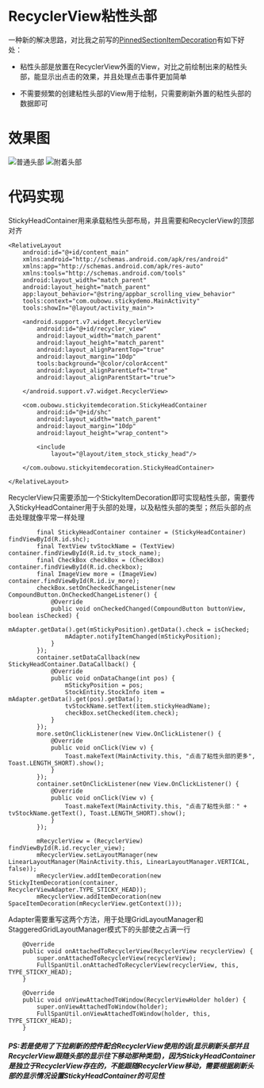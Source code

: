 # RecyclerView粘性头部
一种新的解决思路，对比我之前写的[PinnedSectionItemDecoration](https://github.com/oubowu/PinnedSectionItemDecoration)有如下好处：<p>
- 粘性头部是放置在RecyclerView外面的View，对比之前绘制出来的粘性头部，能显示出点击的效果，并且处理点击事件更加简单<p>
- 不需要频繁的创建粘性头部的View用于绘制，只需要刷新外置的粘性头部的数据即可

# 效果图
![普通头部](http://ww1.sinaimg.cn/large/904ec4b1jw1fbkslqz6ygg20az0m97wh.gif)
![附着头部](http://ww4.sinaimg.cn/large/904ec4b1jw1fbluz259rig20b00m9nj3.gif)<p>

# 代码实现
StickyHeadContainer用来承载粘性头部布局，并且需要和RecyclerView的顶部对齐
```
<RelativeLayout
    android:id="@+id/content_main"
    xmlns:android="http://schemas.android.com/apk/res/android"
    xmlns:app="http://schemas.android.com/apk/res-auto"
    xmlns:tools="http://schemas.android.com/tools"
    android:layout_width="match_parent"
    android:layout_height="match_parent"
    app:layout_behavior="@string/appbar_scrolling_view_behavior"
    tools:context="com.oubowu.stickydemo.MainActivity"
    tools:showIn="@layout/activity_main">

    <android.support.v7.widget.RecyclerView
        android:id="@+id/recycler_view"
        android:layout_width="match_parent"
        android:layout_height="match_parent"
        android:layout_alignParentTop="true"
        android:layout_margin="10dp"
        tools:background="@color/colorAccent"
        android:layout_alignParentLeft="true"
        android:layout_alignParentStart="true">

    </android.support.v7.widget.RecyclerView>

    <com.oubowu.stickyitemdecoration.StickyHeadContainer
        android:id="@+id/shc"
        android:layout_width="match_parent"
        android:layout_margin="10dp"
        android:layout_height="wrap_content">

        <include
            layout="@layout/item_stock_sticky_head"/>

    </com.oubowu.stickyitemdecoration.StickyHeadContainer>

</RelativeLayout>
```

RecyclerView只需要添加一个StickyItemDecoration即可实现粘性头部，需要传入StickyHeadContainer用于头部的处理，以及粘性头部的类型；然后头部的点击处理就像平常一样处理
```
        final StickyHeadContainer container = (StickyHeadContainer) findViewById(R.id.shc);
        final TextView tvStockName = (TextView) container.findViewById(R.id.tv_stock_name);
        final CheckBox checkBox = (CheckBox) container.findViewById(R.id.checkbox);
        final ImageView more = (ImageView) container.findViewById(R.id.iv_more);
        checkBox.setOnCheckedChangeListener(new CompoundButton.OnCheckedChangeListener() {
            @Override
            public void onCheckedChanged(CompoundButton buttonView, boolean isChecked) {
                mAdapter.getData().get(mStickyPosition).getData().check = isChecked;
                mAdapter.notifyItemChanged(mStickyPosition);
            }
        });
        container.setDataCallback(new StickyHeadContainer.DataCallback() {
            @Override
            public void onDataChange(int pos) {
                mStickyPosition = pos;
                StockEntity.StockInfo item = mAdapter.getData().get(pos).getData();
                tvStockName.setText(item.stickyHeadName);
                checkBox.setChecked(item.check);
            }
        });
        more.setOnClickListener(new View.OnClickListener() {
            @Override
            public void onClick(View v) {
                Toast.makeText(MainActivity.this, "点击了粘性头部的更多", Toast.LENGTH_SHORT).show();
            }
        });
        container.setOnClickListener(new View.OnClickListener() {
            @Override
            public void onClick(View v) {
                Toast.makeText(MainActivity.this, "点击了粘性头部：" + tvStockName.getText(), Toast.LENGTH_SHORT).show();
            }
        });

        mRecyclerView = (RecyclerView) findViewById(R.id.recycler_view);
        mRecyclerView.setLayoutManager(new LinearLayoutManager(MainActivity.this, LinearLayoutManager.VERTICAL, false));
        mRecyclerView.addItemDecoration(new StickyItemDecoration(container, RecyclerViewAdapter.TYPE_STICKY_HEAD));
        mRecyclerView.addItemDecoration(new SpaceItemDecoration(mRecyclerView.getContext()));
```
Adapter需要重写这两个方法，用于处理GridLayoutManager和StaggeredGridLayoutManager模式下的头部使之占满一行
```
    @Override
    public void onAttachedToRecyclerView(RecyclerView recyclerView) {
        super.onAttachedToRecyclerView(recyclerView);
        FullSpanUtil.onAttachedToRecyclerView(recyclerView, this, TYPE_STICKY_HEAD);
    }

    @Override
    public void onViewAttachedToWindow(RecyclerViewHolder holder) {
        super.onViewAttachedToWindow(holder);
        FullSpanUtil.onViewAttachedToWindow(holder, this, TYPE_STICKY_HEAD);
    }
```

##### PS:若是使用了下拉刷新的控件配合RecyclerView使用的话(显示刷新头部并且RecyclerView跟随头部的显示往下移动那种类型)，因为StickyHeadContainer是独立于RecyclerView存在的，不能跟随RecyclerView移动，需要根据刷新头部的显示情况设置StickyHeadContainer的可见性
